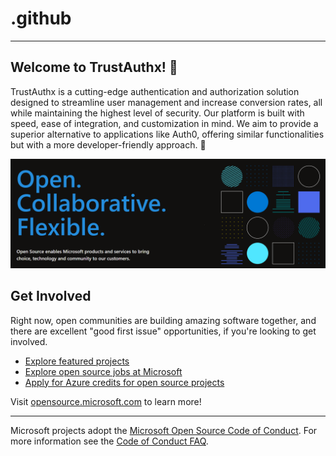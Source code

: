# .github
---
Welcome to TrustAuthx! 👋
---

TrustAuthx is a cutting-edge authentication and authorization solution designed to streamline user management and increase conversion rates, all while maintaining the highest level of security. Our platform is built with speed, ease of integration, and customization in mind. We aim to provide a superior alternative to applications like Auth0, offering similar functionalities but with a more developer-friendly approach. 🚀


![Open Source at Microsoft](https://github.com/microsoft/.github/blob/main/images/open-at-microsoft.png) 

## Get Involved

Right now, open communities are building amazing software together, and there are excellent "good first issue" opportunities, if you're looking to get involved.

* [Explore featured projects](https://opensource.microsoft.com/projects/)
* [Explore open source jobs at Microsoft](https://careers.microsoft.com/us/en/search-results?keywords=open%20source)
* [Apply for Azure credits for open source projects](https://opensource.microsoft.com/azure-credits)

Visit [opensource.microsoft.com](https://opensource.microsoft.com) to learn more!

----

Microsoft projects adopt the [Microsoft Open Source Code of Conduct](https://opensource.microsoft.com/codeofconduct/). For more information see the [Code of Conduct FAQ](https://opensource.microsoft.com/codeofconduct/faq/).
